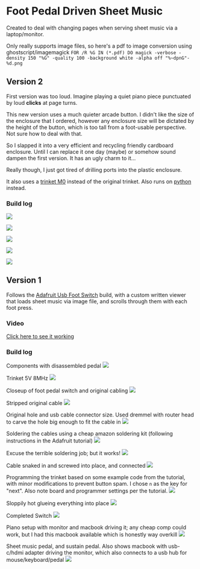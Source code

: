 # Foot Pedal Driven Sheet Music

Created to deal with changing pages when serving sheet music via a laptop/monitor.

Only really supports image files, so here's a pdf to image conversion using ghostscript/imagemagick
`FOR /R %G IN (*.pdf) DO magick -verbose -density 150 "%G" -quality 100 -background white -alpha off "%~dpnG"-%d.png`

## Version 2
First version was too loud. Imagine playing a quiet piano piece punctuated by loud **clicks** at page turns.

This new version uses a much quieter arcade button. I didn't like the size of the enclosure that I ordered, however any enclosure size will be dictated by the height of the button, which is too tall from a foot-usable perspective. Not sure how to deal with that.

So I slapped it into a very efficient and recycling friendly cardboard enclosure. Until I can replace it one day (maybe) or somehow sound dampen the first version. It has an ugly charm to it...

Really though, I just got tired of drilling ports into the plastic enclosure.

It also uses a [trinket M0](https://adafruit.com/product/3500) instead of the original trinket. Also runs on [python](https://learn.adafruit.com/adafruit-trinket-m0-circuitpython-arduino/circuitpython) instead.  
 

### Build log
![](./images/v2/IMG_20190526_172515.jpg)

![](./images/v2/IMG_20190526_172545.jpg)

![](./images/v2/IMG_20190526_172610.jpg)

![](./images/v2/IMG_20190526_182730.jpg)

![](./images/v2/IMG_20190526_182739.jpg)





## Version 1
Follows the [Adafruit Usb Foot Switch](https://learn.adafruit.com/usb-foot-switch/overview) build, with a custom written viewer that loads sheet music via image file, and scrolls through them with each foot press.

### Video
[Click here to see it working](https://streamable.com/wvg2b)

### Build log
Components with disassembled pedal
![](./images/v1/IMG_20190209_164436.jpg)

Trinket 5V 8MHz
![](./images/v1/IMG_20190209_164449.jpg)

Closeup of foot pedal switch and original cabling
![](./images/v1/IMG_20190209_164455.jpg)

Stripped original cable
![](./images/v1/IMG_20190209_164950.jpg)

Original hole and usb cable connector size. Used dremmel with router head to carve the hole big enough to fit the cable in
![](./images/v1/IMG_20190209_165616.jpg)

Soldering the cables using a cheap amazon soldering kit (following instructions in the Adafruit tutorial)
![](./images/v1/IMG_20190209_171650.jpg)

Excuse the terrible soldering job; but it works!
![](./images/v1/IMG_20190209_173211.jpg)

Cable snaked in and screwed into place, and connected
![](./images/v1/IMG_20190209_181230.jpg)

Programming the trinket based on some example code from the tutorial, with minor modifications to prevent button spam. I chose `n` as the key for "next". Also note board and programmer settings per the tutorial.
![](./images/v1/programming-trinket.png)

Sloppily hot glueing everything into place
![](./images/v1/IMG_20190209_183126.jpg)

Completed Switch
![](./images/v1/IMG_20190209_183640.jpg)

Piano setup with monitor and macbook driving it; any cheap comp could work, but I had this macbook available which is honestly way overkill
![](./images/v1/IMG_20190210_013937.jpg)

Sheet music pedal, and sustain pedal. Also shows macbook with usb-c/hdmi adapter driving the monitor, which also connects to a usb hub for mouse/keyboard/pedal
![](./images/v1/IMG_20190210_013953.jpg)
